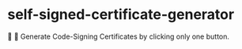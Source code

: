 # self-signed-certificate-generator
:rocket: :telescope: Generate Code-Signing Certificates by clicking only one button.
